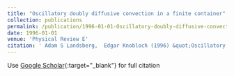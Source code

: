 ```yaml
---
title: "Oscillatory doubly diffusive convection in a finite container"
collection: publications
permalink: /publication/1996-01-01-Oscillatory-doubly-diffusive-convection-in-a-finite-container
date: 1996-01-01
venue: 'Physical Review E'
citation: ' Adam S Landsberg,  Edgar Knobloch (1996) &quot;Oscillatory doubly diffusive convection in a finite container.&quot; <i>Physical Review E</i>. 53, 3601.'
---
```

Use [Google Scholar](https://scholar.google.com/scholar?q=Oscillatory+doubly+diffusive+convection+in+a+finite+container){:target="_blank"} for full citation